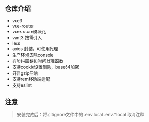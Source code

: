 <!--
 * @Author: Harry
 * @Date: 2022-04-20 22:21:21
 * @LastEditors: harry
 * @Github: https://github.com/rr210
 * @LastEditTime: 2022-04-21 10:43:05
 * @FilePath: \webcli\README.md
-->
## 仓库介绍
- vue3
- vue-router
- vuex  store模块化
- vant3 按需引入
- less
- axios 封装，可使用代理
- 生产环境去除console
- 有防抖函数和时间处理函数
- 支持cookie设置删除，base64加密
- 开启gzip压缩
- 支持rem移动端适配
- 支持eslint
## 注意

> 安装完成后：将.gitignore文件中的 .env.local .env.*.local 取消注释